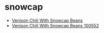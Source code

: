 # snowcap

 * [Venison Chili With Snowcap Beans](../../index/v/venison-chili-with-snowcap-beans-100552.json)
 * [Venison Chili With Snowcap Beans 100552](../../index/v/venison-chili-with-snowcap-beans-100552.json)
